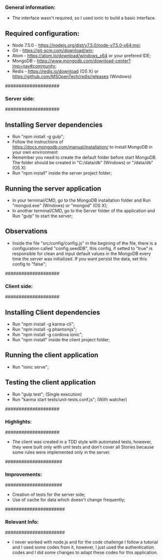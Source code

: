 ### General information: ###

* The interface wasn't required, so I used ionic to build a basic interface.

## Required configuration: ##

* Node 7.5.0 - https://nodejs.org/dist/v7.5.0/node-v7.5.0-x64.msi;
* Git - https://git-scm.com/download/win;
* Atom - https://atom.io/download/windows_x64 or your prefered IDE;
* MongoDB - https://www.mongodb.com/download-center?jmp=nav#community;
* Redis - https://redis.io/download (OS X) or https://github.com/MSOpenTech/redis/releases (Windows)

####################
### Server side: ###
####################

## Installing Server dependencies ##

* Run "npm install -g gulp";
* Follow the instructions of https://docs.mongodb.com/manual/installation/ to install MongoDB in your own environment
* Remember you need to create the default folder before start MongoDB. The folder should be created in "C:/data/db" (Windows) or "/data/db" (OS X)
* Run "npm install" inside the server project folder;

## Running the server application ##

* In your terminal/CMD, go to the MongoDB installation folder and Run "mongod.exe" (Windows) or "mongod" (OS X);
* In another terminal/CMD, go to the Server folder of the application and Run "gulp" to start the server;

## Observations ##

* Inside the file "src/config/config.js" in the begining of the file, there is a configuration called "config.seedDB", this config, if setted to "true" is responsible for clean and input default values in the MongoDB every time the server was initialized. If you want persist the data, set this config to "false";

####################
### Client side: ###
####################

## Installing Client dependencies ##

* Run "npm install -g karma-cli";
* Run "npm install -g phantomjs";
* Run "npm install -g cordova ionic";
* Run "npm install" inside the client project folder;

## Running the client application ##

* Run "ionic serve";

## Testing the client application ##

* Run "gulp test"; (Single execution)
* Run "karma start tests/unit-tests.conf.js"; (With watcher)

####################
### Highlights:  ###
####################

* The client was created in a TDD style with automated tests, however, they were built only with unit tests and don't cover all Stories because some rules were implemented only in the server.

#####################
### Improvements: ###
#####################

* Creation of tests for the server side;
* Use of cache for data which doesn't change frequently;

######################
### Relevant Info: ###
######################

* I never worked with node.js and for the code challenge I follow a tutorial and I used some codes from it, however, I just used the authentication codes and I did some changes to adapt these codes for this application.
